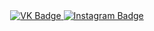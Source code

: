 <div id="badges" align="center">
  <a href="https://vk.com/feodosiiiiii">
    <img src="https://img.shields.io/badge/VK-blue?style=for-the-badge&logo=VK&logoColor=white" alt="VK Badge"/>
  </a>

  <a href="https://instagram.com/fedya_fedotov_?igshid=MzMyNGUyNmU2YQ==">
      <img src="https://img.shields.io/badge/Instagram-red?style=for-the-badge&logo=Instagram&logoColor=white" alt="Instagram Badge"/>
  </a>
</div> 

<div id="viewprof" align="center">
  <img src="https://komarev.com/ghpvc/?username=Dominoshehka&style=flat-square&color=blue" alt=""/>
</div>
